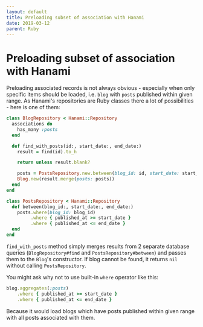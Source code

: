 ```yaml
---
layout: default
title: Preloading subset of association with Hanami
date: 2019-03-12
parent: Ruby
---
```


# Preloading subset of association with Hanami

Preloading associated records is not always obvious - especially when only specific items should be loaded, i.e. `blog`  with `posts` published within given range. As Hanami's repositories are Ruby classes there a lot of possibilities - here is one of them:

```ruby
class BlogRepository < Hanami::Repository
  associations do
    has_many :posts 
  end

  def find_with_posts(id:, start_date:, end_date:)
    result = find(id).to_h

    return unless result.blank?

    posts = PostsRepository.new.between(blog_id: id, start_date: start_date, end_date: end_date)
    Blog.new(result.merge(posts: posts))
  end
end

class PostsRepository < Hanami::Repository
  def between(blog_id:, start_date:, end_date:)
    posts.where(blog_id: blog_id)
         .where { published_at >= start_date }
         .where { published_at <= end_date }
  end
end
```

`find_with_posts` method simply merges results from 2 separate database queries (`BlogRepository#find` and `PostsRepository#between`) and passes them to the `Blog`'s constructor. If blog cannot be found, it returns `nil` without calling `PostsRepository`.

You might ask why not to use built-in `where` operator like this:

```ruby
blog.aggregates(:posts)
    .where { published_at >= start_date }
    .where { published_at <= end_date }
```

Because it would load blogs which have posts published within given range with all posts associated with them.
